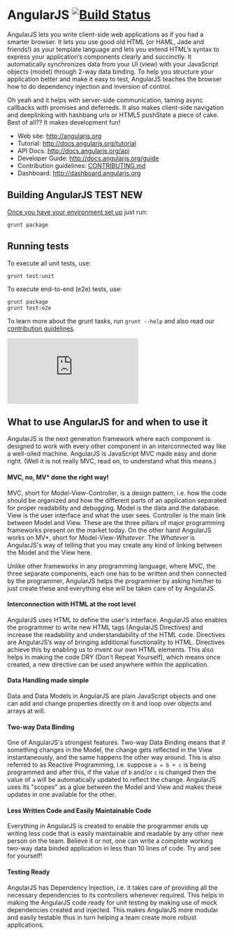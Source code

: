 AngularJS [![Build Status](https://travis-ci.org/angular/angular.js.svg?branch=master)](https://travis-ci.org/angular/angular.js)
=========

AngularJS lets you write client-side web applications as if you had a smarter browser.  It lets you
use good old HTML (or HAML, Jade and friends!) as your template language and lets you extend HTML’s
syntax to express your application’s components clearly and succinctly.  It automatically
synchronizes data from your UI (view) with your JavaScript objects (model) through 2-way data
binding. To help you structure your application better and make it easy to test, AngularJS teaches
the browser how to do dependency injection and inversion of control.

Oh yeah and it helps with server-side communication, taming async callbacks with promises and
deferreds. It also makes client-side navigation and deeplinking with hashbang urls or HTML5 pushState a
piece of cake. Best of all?? It makes development fun!

* Web site: http://angularjs.org
* Tutorial: http://docs.angularjs.org/tutorial
* API Docs: http://docs.angularjs.org/api
* Developer Guide: http://docs.angularjs.org/guide
* Contribution guidelines: [CONTRIBUTING.md](https://github.com/angular/angular.js/blob/master/CONTRIBUTING.md)
* Dashboard: http://dashboard.angularjs.org

Building AngularJS TEST NEW
---------
[Once you have your environment set up](http://docs.angularjs.org/misc/contribute) just run:

    grunt package


Running tests
-------------
To execute all unit tests, use:

    grunt test:unit

To execute end-to-end (e2e) tests, use:

    grunt package
    grunt test:e2e

To learn more about the grunt tasks, run `grunt --help` and also read our
[contribution guidelines](https://github.com/angular/angular.js/blob/master/CONTRIBUTING.md).


[![Analytics](https://ga-beacon.appspot.com/UA-8594346-11/angular.js/README.md?pixel)](https://github.com/igrigorik/ga-beacon)

What to use AngularJS for and when to use it
---------
AngularJS is the next generation framework where each component is designed to work with every other component in an interconnected way like a well-oiled machine. AngularJS is JavaScript MVC made easy and done right. (Well it is not really MVC, read on, to understand what this means.)

#### MVC, no, MV* done the right way!
MVC, short for Model-View-Controller, is a design pattern, i.e. how the code should be organized and how the different parts of an application separated for proper readability and debugging. Model is the data and the database. View is the user interface and what the user sees. Controller is the main link between Model and View. These are the three pillars of major programming frameworks present on the market today. On the other hand AngularJS works on MV*, short for Model-View-_Whatever_. The _Whatever_ is AngularJS's way of telling that you may create any kind of linking between the Model and the View here.

Unlike other frameworks in any programming language, where MVC, the three separate components, each one has to be written and then connected by the programmer, AngularJS helps the programmer by asking him/her to just create these and everything else will be taken care of by AngularJS.

#### Interconnection with HTML at the root level
AngularJS uses HTML to define the user's interface. AngularJS also enables the programmer to write new HTML tags (AngularJS Directives) and increase the readability and understandability of the HTML code. Directives are AngularJS’s way of bringing additional functionality to HTML. Directives achieve this by enabling us to invent our own HTML elements. This also helps in making the code DRY (Don't Repeat Yourself), which means once created, a new directive can be used anywhere within the application.

#### Data Handling made simple
Data and Data Models in AngularJS are plain JavaScript objects and one can add and change properties directly on it and loop over objects and arrays at will.

#### Two-way Data Binding
One of AngularJS's strongest features. Two-way Data Binding means that if something changes in the Model, the change gets reflected in the View instantaneously, and the same happens the other way around. This is also referred to as Reactive Programming, i.e. suppose `a = b + c` is being programmed and after this, if the value of `b` and/or `c` is changed then the value of `a` will be automatically updated to reflect the change. AngularJS uses its "scopes" as a glue between the Model and View and makes these updates in one available for the other.

#### Less Written Code and Easily Maintainable Code
Everything in AngularJS is created to enable the programmer ends up writing less code that is easily maintainable and readable by any other new person on the team. Believe it or not, one can write a complete working two-way data binded application in less than 10 lines of code. Try and see for yourself!

#### Testing Ready
AngularJS has Dependency Injection, i.e. it takes care of providing all the necessary dependencies to its controllers whenever required. This helps in making the AngularJS code ready for unit testing by making use of mock dependencies created and injected. This makes AngularJS more modular and easily testable thus in turn helping a team create more robust applications.
